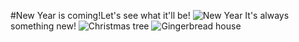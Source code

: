 #New Year is coming!Let's see what it'll be!
![New Year](https://github.com/Pollyaa/New-website/blob/main/New%20Year.jfif)
It's always something new!
![Christmas tree](https://github.com/Pollyaa/New-website/blob/main/Christmas%20tree.jpg)
![Gingerbread house](https://github.com/Pollyaa/New-website/blob/main/Gingerbread%20House.jpg)
